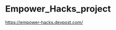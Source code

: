 # Empower_Hacks_project

<a href='https://empower-hacks.devpost.com/'>https://empower-hacks.devpost.com/</a>
